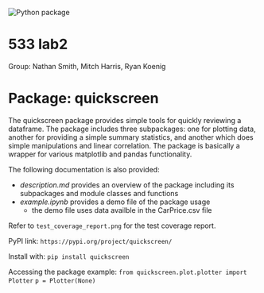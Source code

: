 ![Python package](https://github.com/mqharris/533_lab2/workflows/Python%20package/badge.svg)

# 533 lab2
Group: Nathan Smith, Mitch Harris, Ryan Koenig

# Package: quickscreen

The quickscreen package provides simple tools for quickly reviewing a dataframe. The package includes three subpackages: one for plotting data, another for providing a simple summary statistics, and another which does simple manipulations and linear correlation. The package is basically a wrapper for various matplotlib and pandas functionality.

The following documentation is also provided:
- *description.md* provides an overview of the package including its subpackages and module classes and functions
- *example.ipynb* provides a demo file of the package usage
    - the demo file uses data availble in the CarPrice.csv file

Refer to `test_coverage_report.png` for the test coverage report.

PyPI link:
`https://pypi.org/project/quickscreen/`

Install with:
`pip install quickscreen`

Accessing the package example:
`from quickscreen.plot.plotter import Plotter`
`p = Plotter(None)`
